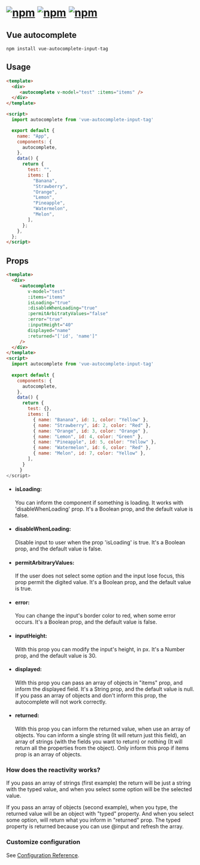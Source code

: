 # [![npm](https://img.shields.io/npm/dt/vue-autocomplete-input-tag.svg)]() [![npm](https://img.shields.io/npm/v/vue-autocomplete-input-tag.svg)]() [![npm](https://img.shields.io/npm/l/vue-autocomplete-input-tag.svg)]()

## Vue autocomplete
```
npm install vue-autocomplete-input-tag
```

## Usage
```html
<template>
  <div>
     <autocomplete v-model="test" :items="items" />
  </div>
</template>

<script>
  import autocomplete from 'vue-autocomplete-input-tag'

  export default {
    name: "App",
    components: {
      autocomplete,
    },
    data() {
      return {
        test: "",
        items: [
          "Banana",
          "Strawberry",
          "Orange",
          "Lemon",
          "Pineapple",
          "Watermelon",
          "Melon",
        ],
      };
    },
  };
</script>
```

## Props
```html
<template>
  <div>
     <autocomplete 
        v-model="test" 
        :items="items" 
        isLoading="true" 
        :disableWhenLoading="true" 
        :permitArbitratyValues="false" 
        :error="true"
        :inputHeight="40" 
        displayed="name"
        :returned="['id', 'name']" 
     />
  </div>
</template>
<script>
  import autocomplete from 'vue-autocomplete-input-tag'
  
  export default {
    components: {
      autocomplete,
    },
    data() {
      return {
        test: {},
        items: [
          { name: "Banana", id: 1, color: "Yellow" },
          { name: "Strawberry", id: 2, color: "Red" },
          { name: "Orange", id: 3, color: "Orange" },
          { name: "Lemon", id: 4, color: "Green" },
          { name: "Pineapple", id: 5, color: "Yellow" },
          { name: "Watermelon", id: 6, color: "Red" },
          { name: "Melon", id: 7, color: "Yellow" },
        ],
      }
     }
</script>
```
<ul>
<li><h4>isLoading:</h4> You can inform the component if something is loading. It works with 'disableWhenLoading' prop. It's a Boolean prop, and the default value is false.</li>

<li><h4>disableWhenLoading:</h4> Disable input to user when the prop 'isLoading' is true. It's a Boolean prop, and the default value is false.</li>

<li><h4>permitArbitraryValues:</h4> If the user does not select some option and the input lose focus, this prop permit the digited value. It's a Boolean prop, and the default value is true.</li>

<li><h4>error:</h4> You can change the input's border color to red, when some error occurs. It's a Boolean prop, and the default value is false.</li>

<li><h4>inputHeight:</h4> With this prop you can modify the input's height, in px. It's a Number prop, and the default value is 30. </li>
  
<li><h4>displayed:</h4> With this prop you can pass an array of objects in "items" prop, and inform the displayed field. It's a String prop, and the default value is null. If you pass an array of objects and don't inform this prop, the autocomplete will not work correctly. </li>
  
<li><h4>returned:</h4> With this prop you can inform the returned value, when use an array of objects. You can inform a single string (It will return just this field), an array of strings (with the fields you want to return) or nothing (It will return all the properties from the object). Only inform this prop if items prop is an array of objects. </li>
</ul>

### How does the reactivity works?
If you pass an array of strings (first example) the return will be just a string with the typed value, and when you select some option will be the selected value. 

If you pass an array of objects (second example), when you type, the returned value will be an object with "typed" property. And when you select some option, will return what you inform in "returned" prop. The typed property is returned because you can use @input and refresh the array.
### Customize configuration
See [Configuration Reference](https://cli.vuejs.org/config/).
